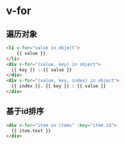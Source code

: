 # v-for

## 遍历对象
```html
<li v-for="value in object">
    {{ value }}
</li>
<div v-for="(value, key) in object">
  {{ key }} : {{ value }}
</div>
<div v-for="(value, key, index) in object">
  {{ index }}. {{ key }} : {{ value }}
</div>
```

## 基于id排序
```html
<div v-for="item in items" :key="item.id">
  {{ item.text }}
</div>
```
